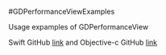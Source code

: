 #GDPerformanceViewExamples

Usage expamples of GDPerformanceView

Swift GitHub [link](https://github.com/dani-gavrilov/GDPerformanceView-Swift) and Objective-c GitHub [link](https://github.com/dani-gavrilov/GDPerformanceView)
